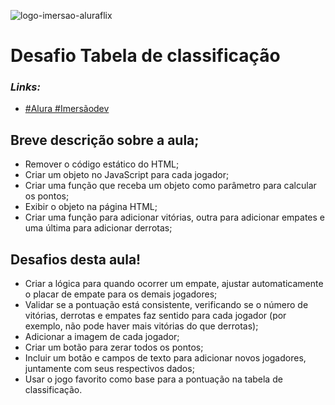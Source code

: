 ![logo-imersao-aluraflix](https://github.com/emersonlucirio/tabela_de_classificacao/assets/112041088/3f2bd2c3-2e3f-4bb9-9c8a-8bdd2a26b814)

# Desafio Tabela de classificação 

### *Links:*
* [#Alura #Imersãodev](https://alura.com.br/)


## Breve descrição sobre a aula;

* Remover o código estático do HTML;
* Criar um objeto no JavaScript para cada jogador;
* Criar uma função que receba um objeto como parâmetro para calcular os pontos;
* Exibir o objeto na página HTML;
* Criar uma função para adicionar vitórias, outra para adicionar empates e uma última para adicionar derrotas;


## Desafios desta aula!

* Criar a lógica para quando ocorrer um empate, ajustar automaticamente o placar de empate para os demais jogadores;
* Validar se a pontuação está consistente, verificando se o número de vitórias, derrotas e empates faz sentido para cada jogador (por exemplo, não pode haver mais vitórias do que derrotas);
* Adicionar a imagem de cada jogador;
* Criar um botão para zerar todos os pontos;
* Incluir um botão e campos de texto para adicionar novos jogadores, juntamente com seus respectivos dados;
* Usar o jogo favorito como base para a pontuação na tabela de classificação.
